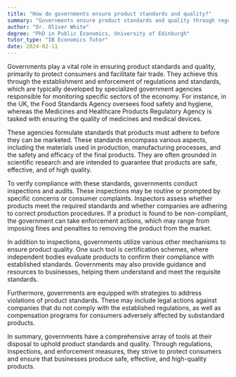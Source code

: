 ```yaml
---
title: "How do governments ensure product standards and quality?"
summary: "Governments ensure product standards and quality through regulations, inspections, and enforcement of laws and standards."
author: "Dr. Oliver White"
degree: "PhD in Public Economics, University of Edinburgh"
tutor_type: "IB Economics Tutor"
date: 2024-02-11
---
```


Governments play a vital role in ensuring product standards and quality, primarily to protect consumers and facilitate fair trade. They achieve this through the establishment and enforcement of regulations and standards, which are typically developed by specialized government agencies responsible for monitoring specific sectors of the economy. For instance, in the UK, the Food Standards Agency oversees food safety and hygiene, whereas the Medicines and Healthcare Products Regulatory Agency is tasked with ensuring the quality of medicines and medical devices.

These agencies formulate standards that products must adhere to before they can be marketed. These standards encompass various aspects, including the materials used in production, manufacturing processes, and the safety and efficacy of the final products. They are often grounded in scientific research and are intended to guarantee that products are safe, effective, and of high quality.

To verify compliance with these standards, governments conduct inspections and audits. These inspections may be routine or prompted by specific concerns or consumer complaints. Inspectors assess whether products meet the required standards and whether companies are adhering to correct production procedures. If a product is found to be non-compliant, the government can take enforcement actions, which may range from imposing fines and penalties to removing the product from the market.

In addition to inspections, governments utilize various other mechanisms to ensure product quality. One such tool is certification schemes, where independent bodies evaluate products to confirm their compliance with established standards. Governments may also provide guidance and resources to businesses, helping them understand and meet the requisite standards.

Furthermore, governments are equipped with strategies to address violations of product standards. These may include legal actions against companies that do not comply with the established regulations, as well as compensation programs for consumers adversely affected by substandard products.

In summary, governments have a comprehensive array of tools at their disposal to uphold product standards and quality. Through regulations, inspections, and enforcement measures, they strive to protect consumers and ensure that businesses produce safe, effective, and high-quality products.
    
